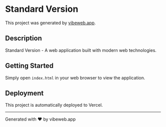 # Standard Version

This project was generated by [vibeweb.app](https://vibeweb.app).

## Description

Standard Version - A web application built with modern web technologies.

## Getting Started

Simply open `index.html` in your web browser to view the application.

## Deployment

This project is automatically deployed to Vercel.

---

Generated with ❤️ by vibeweb.app
